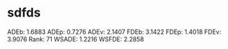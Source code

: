 # sdfds

ADEb: 1.6883
ADEp: 0.7276
ADEv: 2.1407
FDEb: 3.1422
FDEp: 1.4018
FDEv: 3.9076
Rank: 71
WSADE: 1.2216
WSFDE: 2.2858